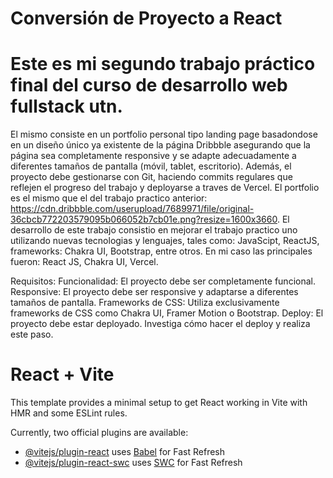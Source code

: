 # Conversión de Proyecto a React
# Este es mi segundo trabajo práctico final del curso de desarrollo web fullstack utn. 
El mismo consiste en un portfolio personal tipo landing page basadondose en un diseño único ya existente de la página Dribbble asegurando que la página sea completamente responsive y se adapte adecuadamente a diferentes tamaños de pantalla (móvil, tablet, escritorio). Además, el proyecto debe gestionarse con Git, haciendo commits regulares que reflejen el progreso del trabajo y deployarse a traves de Vercel. El portfolio es el mismo que el del trabajo practico anterior: https://cdn.dribbble.com/userupload/7689971/file/original-36cbcb772203579095b066052b7cb01e.png?resize=1600x3660. El desarrollo de este trabajo consistio en mejorar el trabajo practico uno utilizando nuevas tecnologias y lenguajes, tales como: JavaScipt, ReactJS, frameworks: Chakra UI, Bootstrap, entre otros.
En mi caso las principales fueron: React JS, Chakra UI, Vercel. 


Requisitos:
Funcionalidad: El proyecto debe ser completamente funcional.
Responsive: El proyecto debe ser responsive y adaptarse a diferentes tamaños de pantalla.
Frameworks de CSS: Utiliza exclusivamente frameworks de CSS como Chakra UI, Framer Motion o Bootstrap.
Deploy: El proyecto debe estar deployado. Investiga cómo hacer el deploy y realiza este paso.


# React + Vite

This template provides a minimal setup to get React working in Vite with HMR and some ESLint rules.

Currently, two official plugins are available:

- [@vitejs/plugin-react](https://github.com/vitejs/vite-plugin-react/blob/main/packages/plugin-react/README.md) uses [Babel](https://babeljs.io/) for Fast Refresh
- [@vitejs/plugin-react-swc](https://github.com/vitejs/vite-plugin-react-swc) uses [SWC](https://swc.rs/) for Fast Refresh

